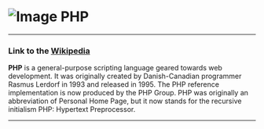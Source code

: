 # ![Image](https://www.tiobe.com/wp-content/themes/tiobe/tiobe-index/images/PHP.png) PHP
___
### Link to the [Wikipedia](https://en.wikipedia.org/wiki/PHP_(programming_language))
**PHP** is a general-purpose scripting language geared towards web development. 
It was originally created by Danish-Canadian programmer Rasmus Lerdorf in 1993 and released in 1995.
The PHP reference implementation is now produced by the PHP Group. 
PHP was originally an abbreviation of Personal Home Page, but it now stands for the recursive initialism PHP: 
Hypertext Preprocessor.
___